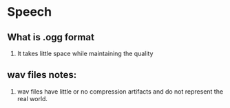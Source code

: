 # Speech

## What is .ogg format
1. It takes little space while maintaining the quality

## wav files notes:
1) wav files have little or no compression artifacts and do not represent the real world. 

